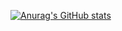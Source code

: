 [![Anurag's GitHub stats](https://github-readme-stats.vercel.app/api?username=NyaBear)](https://github.com/anuraghazra/github-readme-stats)
